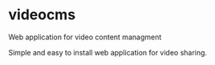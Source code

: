 videocms
========

Web application for video content managment

Simple and easy to install web application for video sharing.